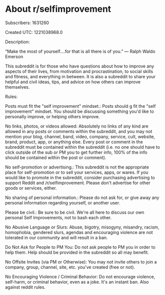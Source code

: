 # About r/selfimprovement

Subscribers: 1631260

Created UTC: 1221038968.0

Description:

“Make the most of yourself....for that is all there is of you.” 
― Ralph Waldo Emerson

This subreddit is for those who have questions about how to improve any aspects of their lives, from motivation and procrastination, to social skills and fitness, and everything in between.  It is also a subreddit to share your helpful and civil ideas, tips, and advice on how others can improve themselves.

Rules:

Posts must fit the "self improvement" mindset.: Posts should g fit the "self improvement" mindset. You should be discussing something you'd like to personally improve, or helping others improve.

No links, photos, or videos allowed: Absolutely no links of any kind are allowed in any posts or comments within the subreddit, and you may not mention your blog, channel, band, video, company, service, cult, website, brand, product, app, or anything else. Every post or comment in the subreddit must be contained within the subreddit (i.e. no one should have to click outside of the sub or PM you to get further info, 100% of the info should be contained within the post or comment). 

No self-promotion or advertising.: This subreddit is not the appropriate place for self-promotion or to sell your services, apps, or wares. If you would like to promote in the subreddit, consider purchasing advertising to support Reddit and /r/selfimprovement. Please don't advertise for other goods or services, either.

No sharing of personal information.: Please do not ask for, or give away any personal information regarding yourself, or another user.

Please be civil.: Be sure to be civil. We're all here to discuss our own personal Self Improvements, not to bash each other.

No Abusive Language or Slurs: Abuse, bigotry, misogyny, misandry, racism, homophobia, gendered slurs, agendas and encouraging violence are not tolerated in our community and will result in a ban.

Do Not Ask for People to PM You: Do not ask people to PM you in order to help them. Help should be provided in the subreddit so all may benefit. 

No Offsite Invites (via PM or Otherwise): You may not invite others to join a company, group, channel, site, etc. you've created (free or not). 

No Encouraging Violence / Criminal Behavior:  Do not encourage violence, self-harm, or criminal behavior, even as a joke. It's an instant ban. Also against reddit rules.

